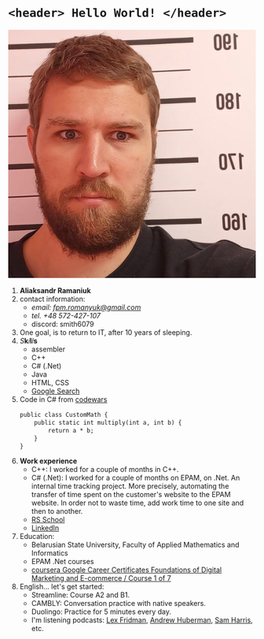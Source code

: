 [def_linkedin_link]: https://www.linkedin.com/in/alexander-romanyuk-71663b84/
[def_google_certificates_link]: https://www.coursera.org/account/accomplishments/verify/TYAQ83BBQAWT
[def_github_smith6079_link]: https://github.com/Smith6079/rsschool-cv
[def_youtube_link_of_Lex_Fridman]: https://www.youtube.com/@lexfridman
[def_youtube_link_of_Andrew_Huberman]: https://www.youtube.com/@hubermanlab
[def_youtube_link_of_Sam_Harris]: https://www.youtube.com/@samharrisorg
# `<header> Hello World! </header>`

![TEXT HERE](photo_Aliaksandr_Ramaniuk_in_prison.png)
1. **Aliaksandr Ramaniuk**
2. contact information:
    * *email: fpm.romanyuk@gmail.com*
    * *tel. +48 572-427-107*
    * discord: smith6079
3. One goal, is to return to IT, after 10 years of sleeping.
4. *S***k***i***l***l***s**
    - assembler
    - С++
    - C# (.Net)
    - Java
    - HTML, CSS
    - [Google Search](https://www.google.com/)
5. Code in C# from [codewars](https://www.codewars.com/)
    ```
    public class CustomMath {
        public static int multiply(int a, int b) {
            return a * b;
        }
    }
    ```
6. **Work experience**
    - С++: I worked for a couple of months in C++.
    - C# (.Net): I worked for a couple of months on EPAM, on .Net. An internal time tracking project. More precisely, automating the transfer of time spent on the customer's website to the EPAM website. In order not to waste time, add work time to one site and then to another.
    - [RS School][def_github_smith6079_link]
    - [LinkedIn][def_linkedin_link]
7. Education:
    - Belarusian State University, Faculty of Applied Mathematics and Informatics
    - EPAM .Net courses
    - [coursera Google Career Certificates Foundations of Digital Marketing and E-commerce / Course 1 of 7][def_google_certificates_link]
8. English... let's get started:
    - Streamline: Course A2 and B1.
    - CAMBLY: Conversation practice with native speakers.
    - Duolingo: Practice for 5 minutes every day.
    - I'm listening podcasts: [Lex Fridman](def_youtube_link_of_Lex_Fridman), [Andrew Huberman](def_youtube_link_of_Andrew_Huberman), [Sam Harris](https://www.youtube.com/@samharrisorg), etc.